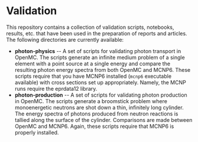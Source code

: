 # Validation

This repository contains a collection of validation scripts, notebooks, results, etc. that have been used in the preparation of reports and articles. The following directories are currently available:

- **photon-physics** -- A set of scripts for validating photon transport in OpenMC. The scripts generate an infinite medium problem of a single element with a point source at a single energy and compare the resulting photon energy spectra from both OpenMC and MCNP6. These scripts require that you have MCNP6 installed (`mcnp6` executable available) with cross sections set up appropriately. Namely, the MCNP runs require the eprdata12 library.
- **photon-production** -- A set of scripts for validating photon production in OpenMC. The scripts generate a broomstick problem where monoenergetic neutrons are shot down a thin, infinitely long cylinder. The energy spectra of photons produced from neutron reactions is tallied along the surface of the cylinder. Comparisons are made between OpenMC and MCNP6. Again, these scripts require that MCNP6 is properly installed.
